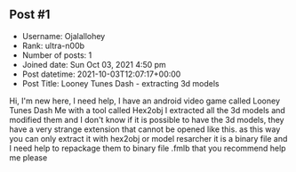 ## Post #1
- Username: Ojalallohey
- Rank: ultra-n00b
- Number of posts: 1
- Joined date: Sun Oct 03, 2021 4:50 pm
- Post datetime: 2021-10-03T12:07:17+00:00
- Post Title: Looney Tunes Dash - extracting 3d models

Hi, I'm new here, I need help, I have an android video game called Looney Tunes Dash Me with a tool called Hex2obj I extracted all the 3d models and modified them and I don't know if it is possible to have the 3d models, they have a very strange extension that cannot be opened like this. as this way you can only extract it with hex2obj or model resarcher it is a binary file and I need help to repackage them to binary file .fmlb that you recommend help me please
